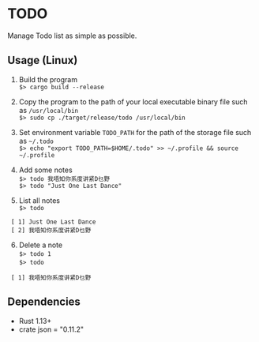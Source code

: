 # TODO #
Manage Todo list as simple as possible.

## Usage (Linux) ##
1. Build the program  
    `$> cargo build --release`  

2. Copy the program to the path of your local executable binary file such as `/usr/local/bin`   
    `$> sudo cp ./target/release/todo /usr/local/bin`  

3. Set environment variable `TODO_PATH` for the path of the storage file such as `~/.todo`  
    `$> echo "export TODO_PATH=$HOME/.todo" >> ~/.profile && source ~/.profile`  

4. Add some notes  
    `$> todo 我唔知你系度讲紧D乜野`  
    `$> todo "Just One Last Dance"` 

5. List all notes  
    `$> todo`  
``` Output
 [ 1] Just One Last Dance 
 [ 2] 我唔知你系度讲紧D乜野 
```

6. Delete a note  
    `$> todo 1`  
    `$> todo`    
``` Output
 [ 1] 我唔知你系度讲紧D乜野 
```

## Dependencies ##
* Rust 1.13+
* crate json = "0.11.2"

